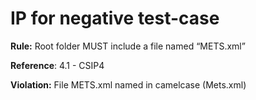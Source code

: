 # IP for negative test-case

**Rule:** Root folder MUST include a file named “METS.xml”

**Reference**: 4.1 - CSIP4

**Violation:** File METS.xml named in camelcase (Mets.xml)